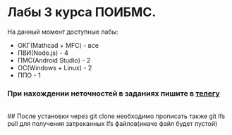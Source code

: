 # Лабы 3 курса ПОИБМС.
На данный момент доступные лабы: <br>
- ОКГ(Mathcad + MFC) - все <br>
- ПВИ(Node.js) - 4 <br>
- ПМС(Android Studio) - 2 <br>
- ОС(Windows + Linux) - 2 <br>
- ППО - 1 <br>
### При нахождении неточностей в заданиях пишите в [телегу](https://t.me/rap1dity)
<br>
## После установки через git clone необходимо прописать также git lfs pull для получения затреканных lfs файлов(иначе файл будет пустой)
